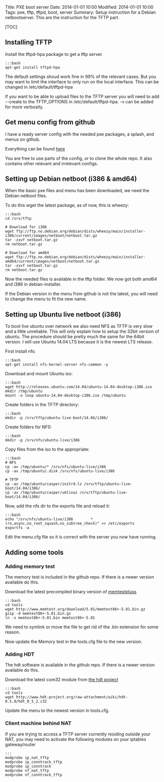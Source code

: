 Title: PXE boot server
Date: 2014-01-01 10:00
Modified: 2014-01-01 10:00
Tags: pxe, tftp, tftpd, boot, server
Summary: Setup instruction for a Debian netbootserver. This are the instruction for the TFTP part.

[TOC]

## Installing TFTP

Install the tftpd-hpa package to get a tftp server.

    :::bash
    apt-get install tftpd-hpa

The default settings shoud work fine in 99% of the relevant cases. But you may want to limit the interface to only run on the local interface.
This can be changed in /etc/default/tftpd-hpa

If you want to be able to upload files to the TFTP server you will need to add --create to the TFTP_OPTIONS in /etc/default/tftpd-hpa. -v can be added for more verbosity.

## Get menu config from github
I have a ready server config with the needed pxe packages, a splash, and menus on github.

Everything can be found [here](https://github.com/dfektlan/server/tree/master/tftp)

You are free to use parts of the config, or to clone the whole repo. It also contains other relevant and irrelevant configs.

## Setting up Debian netboot (i386 & amd64)
When the basic pxe files and menu has been downloaded, we need the Debian netboot files. 

To do this wget the latest package, as of now, this is wheezy:

    :::bash
    cd /srv/tftp

    # Download for i386
    wget ftp://ftp.no.debian.org/debian/dists/wheezy/main/installer-i386/current/images/netboot/netboot.tar.gz
    tar -zxvf netboot.tar.gz
    rm netboot.tar.gz

    # Download for amd64
    wget ftp://ftp.no.debian.org/debian/dists/wheezy/main/installer-amd64/current/images/netboot/netboot.tar.gz
    tar -zxvf netboot.tar.gz
    rm netboot.tar.gz

Now the needed files is available in the tftp folder. We now got both amd64 and i386 in debian-installer.

If the Debian version in the menu from github is not the latest, you will need to change the menu to fit the new name.

## Setting up Ubuntu live netboot (i386)
To boot live ubuntu over network we also need NFS as TFTP is very slow and a little unreliable. 
This will only explain how to setup the 32bit version of ubuntu. The procedure should be pretty much the same for the 64bit version.
I will use Ubuntu 14.04 LTS because it is the newest LTS release.

First install nfs:

    :::bash
    apt-get install nfs-kernel-server nfs-common -y
    
Download and mount Ubuntu iso:
    
    :::bash
    wget http://releases.ubuntu.com/14.04/ubuntu-14.04-desktop-i386.iso
    mkdir /tmp/ubuntu
    mount -o loop ubuntu-14.04-desktop-i386.iso /tmp/ubuntu

Create folders in the TFTP directory:

    :::bash
    mkdir -p /srv/tftp/ubuntu-live-boot/14.04/i386/

Create folders for NFS:

    :::bash
    mkdir -p /srv/nfs/ubuntu-live/i386

Copy files from the iso to the appropriate:

    :::bash
    # NFS
    cp -av /tmp/ubuntu/* /srv/nfs/ubuntu-live/i386
    cp -av /tmp/ubuntu/.disk /srv/nfs/ubuntu-live/i386

    # TFTP
    cp -av /tmp/ubuntu/casper/initrd.lz /srv/tftp/ubuntu-live-boot/14.04/i386/
    cp -av /tmp/ubuntu/casper/vmlinuz /srv/tftp/ubuntu-live-boot/14.04/i386/

Now, add the nfs dir to the exports file and reload it:

    :::bash
    echo "/srv/nfs/ubuntu-live/i386        *(ro,async,no_root_squash,no_subtree_check)" >> /etc/exports
    exportfs -a

Edit the menu.cfg file so it is correct with the server you now have running.

## Adding some tools

### Adding memory test
The memory test is included in the github repo. If there is a newer version available do this.

Download the latest precompiled binary version of [memtestpluss](http://www.memtest.org/#downiso)

    :::bash
    cd tools
    wget http://www.memtest.org/download/5.01/memtest86+-5.01.bin.gz
    gzip -d memtest86+-5.01.bin.gz
    ln -s memtest86+-5.01.bin memtest86+-5.01

We need to symlink or move the file to get rid of the .bin extension for some reason.

Now update the Memory test in the tools.cfg file to the new version.

### Adding HDT
The hdt software is available in the github repo. If there is a newer version available do this.

Download the latest com32 module from [the hdt project](http://www.hdt-project.org)

    :::bash
    cd tools
    wget http://www.hdt-project.org/raw-attachment/wiki/hdt-0.5.0/hdt_0_5_2.c32

Update the menu to the newest version in tools.cfg.

### Client machine behind NAT
If you are trying to access a TFTP server currently residing outside your NAT, you may need to activate the following modules on your iptables gateway/router

    :::
    modprobe ip_nat_tftp
    modprobe ip_conntrack_tftp
    modprobe ip_conntrack
    modprobe nf_nat_tftp
    modprobe nf_conntrack_tftp

